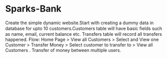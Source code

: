 # Sparks-Bank
Create the simple dynamic website.Start with creating a dummy data in database for upto 10  customers.Customers table will have basic ﬁelds such as name, email, current balance etc. Transfers table will record all transfers  happened. Flow: Home Page > View all Customers > Select and View one Customer > Transfer Money > Select customer to transfer to > View all Customers .  Transfer of money between multiple users. 
